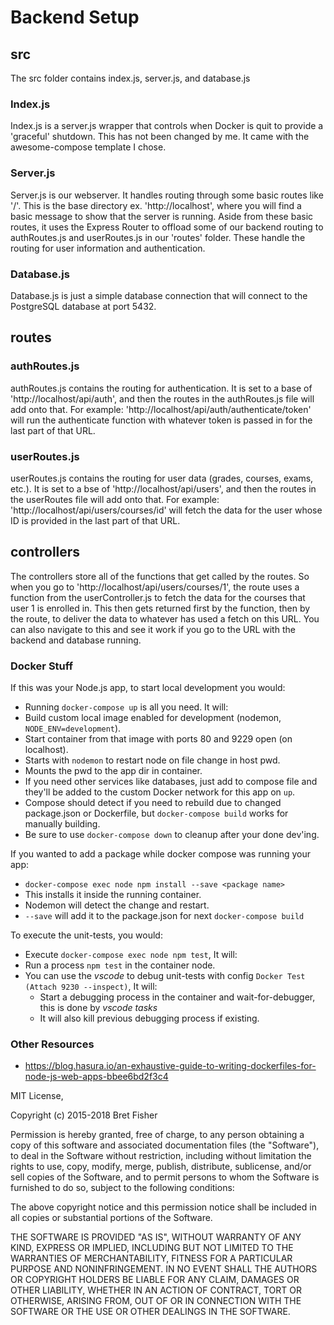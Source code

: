 # Backend Setup

## src
The src folder contains index.js, server.js, and database.js

### Index.js
Index.js is a server.js wrapper that controls when Docker is quit to provide a 'graceful' shutdown. This has not been changed by me. It came with the awesome-compose template I chose.

### Server.js
Server.js is our webserver. It handles routing through some basic routes like '/'. This is the base directory ex. 'http://localhost', where you will find a basic message to show that the server is running.
Aside from these basic routes, it uses the Express Router to offload some of our backend routing to authRoutes.js and userRoutes.js in our 'routes' folder. These handle the routing for user information and authentication.

### Database.js
Database.js is just a simple database connection that will connect to the PostgreSQL database at port 5432.

## routes

### authRoutes.js
authRoutes.js contains the routing for authentication. It is set to a base of 'http://localhost/api/auth', and then the routes in the authRoutes.js file will add onto that. For example: 'http://localhost/api/auth/authenticate/token' will run the authenticate function with whatever token is passed in for the last part of that URL.

### userRoutes.js
userRoutes.js contains the routing for user data (grades, courses, exams, etc.). It is set to a bse of 'http://localhost/api/users', and then the routes in the userRoutes file will add onto that. For example: 'http://localhost/api/users/courses/id' will fetch the data for the user whose ID is provided in the last part of that URL.

## controllers
The controllers store all of the functions that get called by the routes. So when you go to 'http://localhost/api/users/courses/1', the route uses a function from the userController.js to fetch the data for the courses that user 1 is enrolled in. This then gets returned first by the function, then by the route, to deliver the data to whatever has used a fetch on this URL. You can also navigate to this and see it work if you go to the URL with the backend and database running.
 
### Docker Stuff

If this was your Node.js app, to start local development you would:

 - Running `docker-compose up` is all you need. It will:
 - Build custom local image enabled for development (nodemon, `NODE_ENV=development`).
 - Start container from that image with ports 80 and 9229 open (on localhost).
 - Starts with `nodemon` to restart node on file change in host pwd.
 - Mounts the pwd to the app dir in container.
 - If you need other services like databases, just add to compose file and they'll be added to the custom Docker network for this app on `up`.
 - Compose should detect if you need to rebuild due to changed package.json or Dockerfile, but `docker-compose build` works for manually building.
 - Be sure to use `docker-compose down` to cleanup after your done dev'ing.

If you wanted to add a package while docker compose was running your app:
 - `docker-compose exec node npm install --save <package name>`
 - This installs it inside the running container.
 - Nodemon will detect the change and restart.
 - `--save` will add it to the package.json for next `docker-compose build`

To execute the unit-tests, you would:
 - Execute `docker-compose exec node npm test`, It will:
 - Run a process `npm test` in the container node.
 - You can use the *vscode* to debug unit-tests with config `Docker Test (Attach 9230 --inspect)`, It will:
   - Start a debugging process in the container and wait-for-debugger, this is done by *vscode tasks*
   - It will also kill previous debugging process if existing.

### Other Resources

 - https://blog.hasura.io/an-exhaustive-guide-to-writing-dockerfiles-for-node-js-web-apps-bbee6bd2f3c4

MIT License, 

Copyright (c) 2015-2018 Bret Fisher

Permission is hereby granted, free of charge, to any person obtaining a copy
of this software and associated documentation files (the "Software"), to deal
in the Software without restriction, including without limitation the rights
to use, copy, modify, merge, publish, distribute, sublicense, and/or sell
copies of the Software, and to permit persons to whom the Software is
furnished to do so, subject to the following conditions:

The above copyright notice and this permission notice shall be included in all
copies or substantial portions of the Software.

THE SOFTWARE IS PROVIDED "AS IS", WITHOUT WARRANTY OF ANY KIND, EXPRESS OR
IMPLIED, INCLUDING BUT NOT LIMITED TO THE WARRANTIES OF MERCHANTABILITY,
FITNESS FOR A PARTICULAR PURPOSE AND NONINFRINGEMENT. IN NO EVENT SHALL THE
AUTHORS OR COPYRIGHT HOLDERS BE LIABLE FOR ANY CLAIM, DAMAGES OR OTHER
LIABILITY, WHETHER IN AN ACTION OF CONTRACT, TORT OR OTHERWISE, ARISING FROM,
OUT OF OR IN CONNECTION WITH THE SOFTWARE OR THE USE OR OTHER DEALINGS IN THE
SOFTWARE.
